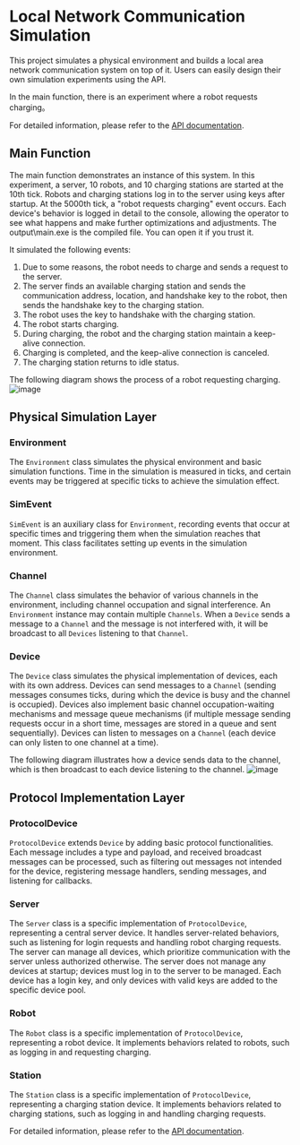# Local Network Communication Simulation

This project simulates a physical environment and builds a local area network communication system on top of it. Users can easily design their own simulation experiments using the API. 

In the main function, there is an experiment where a robot requests charging。

For detailed information, please refer to the [API documentation](https://github.com/XLxiaoliaoGmail/Simulated-Local-Area-Network-Communication-System/blob/master/doc/API.md).

## Main Function

The main function demonstrates an instance of this system. In this experiment, a server, 10 robots, and 10 charging stations are started at the 10th tick. Robots and charging stations log in to the server using keys after startup. At the 5000th tick, a "robot requests charging" event occurs. Each device's behavior is logged in detail to the console, allowing the operator to see what happens and make further optimizations and adjustments. The output\main.exe is the compiled file. You can open it if you trust it.

It simulated the following events:

1. Due to some reasons, the robot needs to charge and sends a request to the server.
2. The server finds an available charging station and sends the communication address, location, and handshake key to the robot, then sends the handshake key to the charging station.
3. The robot uses the key to handshake with the charging station.
4. The robot starts charging.
5. During charging, the robot and the charging station maintain a keep-alive connection.
6. Charging is completed, and the keep-alive connection is canceled.
7. The charging station returns to idle status.

The following diagram shows the process of a robot requesting charging.
![image](https://github.com/user-attachments/assets/924dc746-b255-4001-b5b0-860d7bb51769)


## Physical Simulation Layer

### Environment
The `Environment` class simulates the physical environment and basic simulation functions. Time in the simulation is measured in ticks, and certain events may be triggered at specific ticks to achieve the simulation effect.

### SimEvent
`SimEvent` is an auxiliary class for `Environment`, recording events that occur at specific times and triggering them when the simulation reaches that moment. This class facilitates setting up events in the simulation environment.

### Channel
The `Channel` class simulates the behavior of various channels in the environment, including channel occupation and signal interference. An `Environment` instance may contain multiple `Channels`. When a `Device` sends a message to a `Channel` and the message is not interfered with, it will be broadcast to all `Devices` listening to that `Channel`.

### Device
The `Device` class simulates the physical implementation of devices, each with its own address. Devices can send messages to a `Channel` (sending messages consumes ticks, during which the device is busy and the channel is occupied). Devices also implement basic channel occupation-waiting mechanisms and message queue mechanisms (if multiple message sending requests occur in a short time, messages are stored in a queue and sent sequentially). Devices can listen to messages on a `Channel` (each device can only listen to one channel at a time).

The following diagram illustrates how a device sends data to the channel, which is then broadcast to each device listening to the channel.
![image](https://github.com/user-attachments/assets/ebea5d4c-99fe-448e-8f04-83ef44eb6cd3)



## Protocol Implementation Layer

### ProtocolDevice
`ProtocolDevice` extends `Device` by adding basic protocol functionalities. Each message includes a type and payload, and received broadcast messages can be processed, such as filtering out messages not intended for the device, registering message handlers, sending messages, and listening for callbacks.

### Server
The `Server` class is a specific implementation of `ProtocolDevice`, representing a central server device. It handles server-related behaviors, such as listening for login requests and handling robot charging requests. The server can manage all devices, which prioritize communication with the server unless authorized otherwise. The server does not manage any devices at startup; devices must log in to the server to be managed. Each device has a login key, and only devices with valid keys are added to the specific device pool.

### Robot
The `Robot` class is a specific implementation of `ProtocolDevice`, representing a robot device. It implements behaviors related to robots, such as logging in and requesting charging.

### Station
The `Station` class is a specific implementation of `ProtocolDevice`, representing a charging station device. It implements behaviors related to charging stations, such as logging in and handling charging requests.

For detailed information, please refer to the [API documentation](https://github.com/XLxiaoliaoGmail/Simulated-Local-Area-Network-Communication-System/blob/master/doc/API.md).
